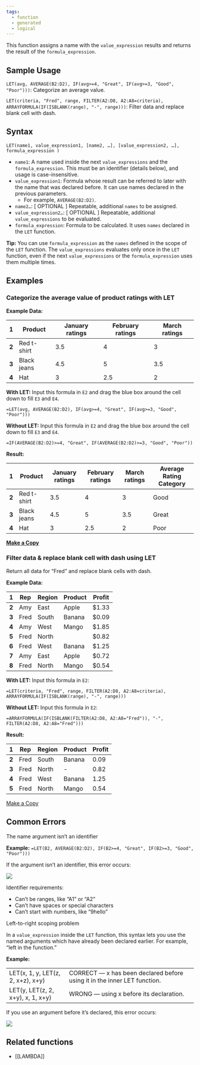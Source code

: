 ```yaml
---
tags:
  - function
  - generated
  - logical
---
```


This function assigns a name with the `value_expression` results and returns the result of the `formula_expression`.

Sample Usage
------------

`LET(avg, AVERAGE(B2:D2), IF(avg>=4, "Great", IF(avg>=3, "Good", "Poor")))`: Categorize an average value.

`LET(criteria, "Fred", range, FILTER(A2:D8, A2:A8=criteria), ARRAYFORMULA(IF(ISBLANK(range), "-", range)))`: Filter data and replace blank cell with dash.

Syntax
------

`LET(name1, value_expression1, [name2, …], [value_expression2, …], formula_expression )`

* `name1`: A name used inside the next `value_expressions` and the `formula_expression`. This must be an identifier (details below), and usage is case-insensitive.
* `value_expression1`: Formula whose result can be referred to later with the name that was declared before. It can use names declared in the previous parameters.
  + For example, `AVERAGE(B2:D2)`.
* `name2…`: [ OPTIONAL ] Repeatable, additional `names` to be assigned.
* `value_expression2…`: [ OPTIONAL ] Repeatable, additional `value_expressions` to be evaluated.
* `formula_expression`: Formula to be calculated. It uses `names` declared in the `LET` function.

**Tip:** You can use `formula_expression` as the `names` defined in the scope of the `LET` function. The `value_expressions` evaluates only once in the `LET` function, even if the next `value_expressions` or the `formula_expression` uses them multiple times.

Examples
--------

### Categorize the average value of product ratings with LET

**Example Data:**

| 1 | Product | January ratings | February ratings | March ratings |
| --- | --- | --- | --- | --- |
| **2** | Red t-shirt | 3.5 | 4 | 3 |
| **3** | Black jeans | 4.5 | 5 | 3.5 |
| **4** | Hat | 3 | 2.5 | 2 |

**With LET:** Input this formula in `E2` and drag the blue box around the cell down to fill `E3` and `E4`.

`=LET(avg, AVERAGE(B2:D2), IF(avg>=4, "Great", IF(avg>=3, "Good", "Poor")))`

**Without LET:** Input this formula in `E2` and drag the blue box around the cell down to fill `E3` and `E4`.

`=IF(AVERAGE(B2:D2)>=4, "Great", IF(AVERAGE(B2:D2)>=3, "Good", "Poor"))`

**Result:**

| 1 | Product | January ratings | February ratings | March ratings | Average Rating Category |
| --- | --- | --- | --- | --- | --- |
| **2** | Red t-shirt | 3.5 | 4 | 3 | Good |
| **3** | Black jeans | 4.5 | 5 | 3.5 | Great |
| **4** | Hat | 3 | 2.5 | 2 | Poor |

**[Make a Copy](https://docs.google.com/spreadsheets/d/1sclstxZjPEXkFA-qxxRH8VGCJlpoBSdCKOAcsrLt9Z0/copy)**

### Filter data & replace blank cell with dash using LET

Return all data for “Fred” and replace blank cells with dash.

**Example Data:**

| 1 | Rep | Region | Product | Profit |
| --- | --- | --- | --- | --- |
| **2** | Amy | East | Apple | $1.33 |
| **3** | Fred | South | Banana | $0.09 |
| **4** | Amy | West | Mango | $1.85 |
| **5** | Fred | North |  | $0.82 |
| **6** | Fred | West | Banana | $1.25 |
| **7** | Amy | East | Apple | $0.72 |
| **8** | Fred | North | Mango | $0.54 |

**With LET:** Input this formula in `E2`:

`=LET(criteria, "Fred", range, FILTER(A2:D8, A2:A8=criteria), ARRAYFORMULA(IF(ISBLANK(range), "-", range)))`

**Without LET:** Input this formula in `E2`:

`=ARRAYFORMULA(IF(ISBLANK(FILTER(A2:D8, A2:A8="Fred")), "-", FILTER(A2:D8, A2:A8="Fred")))`

**Result:**

| 1 | Rep | Region | Product | Profit |
| --- | --- | --- | --- | --- |
| **2** | Fred | South | Banana | 0.09 |
| **3** | Fred | North | - | 0.82 |
| **4** | Fred | West | Banana | 1.25 |
| **5** | Fred | North | Mango | 0.54 |

[Make a Copy](https://docs.google.com/spreadsheets/d/1sclstxZjPEXkFA-qxxRH8VGCJlpoBSdCKOAcsrLt9Z0/copy#gid=1949536067)

Common Errors
-------------

The name argument isn’t an identifier

**Example:** `=LET(B2, AVERAGE(B2:D2), IF(B2>=4, "Great", IF(B2>=3, "Good", "Poor")))`

If the argument isn’t an identifier, this error occurs:

![](https://storage.googleapis.com/support-kms-prod/VRWbPqxxTG2fu37TX4OQOb20jXaVKZdzlzvO)

Identifier requirements:

* Can’t be ranges, like “A1” or “A2”
* Can’t have spaces or special characters
* Can’t start with numbers, like “9hello”

Left-to-right scoping problem

In a `value_expression` inside the `LET` function, this syntax lets you use the named arguments which have already been declared earlier. For example, “left in the function.”

**Example:**

|  |  |
| --- | --- |
| LET(x, 1, y, LET(z, 2, x+z), x+y) | CORRECT — x has been declared before using it in the inner LET function. |
| LET(y, LET(z, 2, x+y), x, 1, x+y) | WRONG — using x before its declaration. |

If you use an argument before it’s declared, this error occurs:

![](https://storage.googleapis.com/support-kms-prod/DHQoeQ3IHh7o5eVwOOiVNp06Mh8si28IUAIR)

Related functions
-----------------

* [[LAMBDA]]